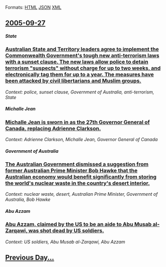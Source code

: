 
Formats: [HTML](2005/09/27/index.html)  [JSON](2005/09/27/index.json)  [XML](2005/09/27/index.xml)  

## [2005-09-27](/news/2005/09/27/index.md)

##### State
### [ Australian State and Territory leaders agree to implement the Commonwealth Government's tough new anti-terrorism laws with a sunset clause. The new laws allow police to detain terrorism "suspects" without charge for up to two weeks, and electronically tag them for up to a year. The measures have been attacked by civil libertarians and Muslim groups. ](/news/2005/09/27/australian-state-and-territory-leaders-agree-to-implement-the-commonwealth-government-s-tough-new-anti-terrorism-laws-with-a-sunset-clause.md)
_Context: police, sunset clause, Government of Australia, anti-terrorism, State_

##### Michalle Jean
### [ Michalle Jean is sworn in as the 27th Governor General of Canada, replacing Adrienne Clarkson. ](/news/2005/09/27/michaelle-jean-is-sworn-in-as-the-27th-governor-general-of-canada-replacing-adrienne-clarkson.md)
_Context: Adrienne Clarkson, Michalle Jean, Governor General of Canada_

##### Government of Australia
### [ The Australian Government dismissed a suggestion from former Australian Prime Minister Bob Hawke that the Australian economy would benefit significantly from storing the world's nuclear waste in the country's desert interior. ](/news/2005/09/27/the-australian-government-dismissed-a-suggestion-from-former-australian-prime-minister-bob-hawke-that-the-australian-economy-would-benefit.md)
_Context: nuclear waste, desert, Australian Prime Minister, Government of Australia, Bob Hawke_

##### Abu Azzam
### [ Abu Azzam, claimed by the US to be an aide to Abu Musab al-Zarqawi, was shot dead by US soldiers. ](/news/2005/09/27/abu-azzam-claimed-by-the-us-to-be-an-aide-to-abu-musab-al-zarqawi-was-shot-dead-by-us-soldiers.md)
_Context: US soldiers, Abu Musab al-Zarqawi, Abu Azzam_

## [Previous Day...](/news/2005/09/26/index.md)


